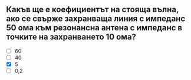 ## Какъв ще е коефициентът на стояща вълна, ако се свърже захранваща линия с импеданс 50 ома към резонансна антена с импеданс в точките на захранването 10 ома?

<!-- Верният отговор е отбелязан с [X] -->

- [ ] 60
- [ ] 40
- [X] 5
- [ ] 0,2

